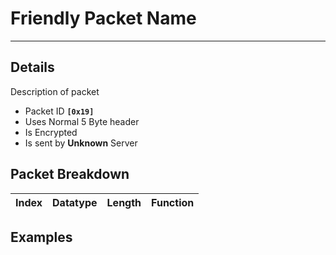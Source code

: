 # Friendly Packet Name #

---


## Details ##

Description of packet
  * Packet ID **`[0x19]`**
  * Uses Normal 5 Byte header
  * Is Encrypted
  * Is sent by **Unknown** Server

## Packet Breakdown ##
| Index | Datatype | Length | Function |
|:------|:---------|:-------|:---------|

## Examples ##